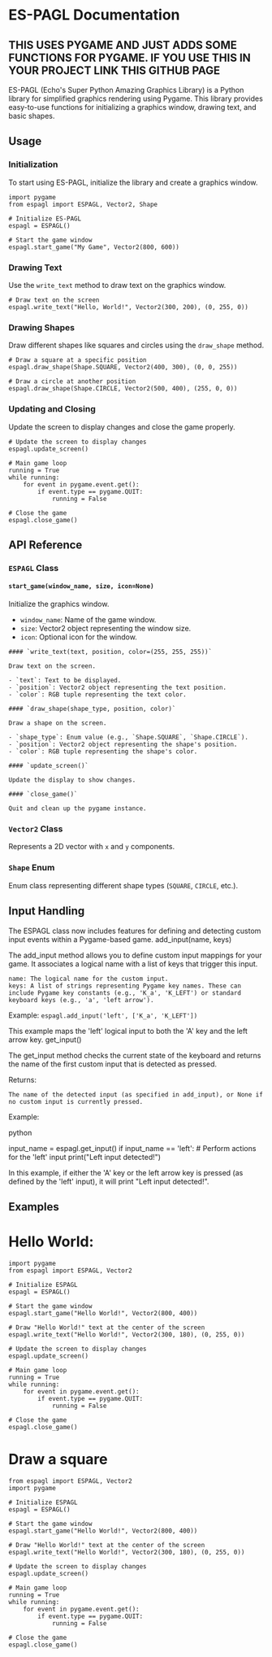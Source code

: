 # ES-PAGL Documentation

## THIS USES PYGAME AND JUST ADDS SOME FUNCTIONS FOR PYGAME. IF YOU USE THIS IN YOUR PROJECT LINK THIS GITHUB PAGE
ES-PAGL (Echo's Super Python Amazing Graphics Library) is a Python library for simplified graphics rendering using Pygame. This library provides easy-to-use functions for initializing a graphics window, drawing text, and basic shapes.

## Usage

### Initialization

To start using ES-PAGL, initialize the library and create a graphics window.

```
import pygame
from espagl import ESPAGL, Vector2, Shape

# Initialize ES-PAGL
espagl = ESPAGL()

# Start the game window
espagl.start_game("My Game", Vector2(800, 600))
```

### Drawing Text

Use the `write_text` method to draw text on the graphics window.

```
# Draw text on the screen
espagl.write_text("Hello, World!", Vector2(300, 200), (0, 255, 0))
```

### Drawing Shapes

Draw different shapes like squares and circles using the `draw_shape` method.

```
# Draw a square at a specific position
espagl.draw_shape(Shape.SQUARE, Vector2(400, 300), (0, 0, 255))

# Draw a circle at another position
espagl.draw_shape(Shape.CIRCLE, Vector2(500, 400), (255, 0, 0))
```

### Updating and Closing

Update the screen to display changes and close the game properly.

```
# Update the screen to display changes
espagl.update_screen()

# Main game loop
running = True
while running:
    for event in pygame.event.get():
        if event.type == pygame.QUIT:
            running = False

# Close the game
espagl.close_game()
```

## API Reference

### `ESPAGL` Class

#### `start_game(window_name, size, icon=None)`

Initialize the graphics window.

- `window_name`: Name of the game window.
- `size`: Vector2 object representing the window size.
- `icon`: Optional icon for the window.

```
#### `write_text(text, position, color=(255, 255, 255))`

Draw text on the screen.

- `text`: Text to be displayed.
- `position`: Vector2 object representing the text position.
- `color`: RGB tuple representing the text color.
```

```
#### `draw_shape(shape_type, position, color)`

Draw a shape on the screen.

- `shape_type`: Enum value (e.g., `Shape.SQUARE`, `Shape.CIRCLE`).
- `position`: Vector2 object representing the shape's position.
- `color`: RGB tuple representing the shape's color.
```

```
#### `update_screen()`

Update the display to show changes.
```

```
#### `close_game()`

Quit and clean up the pygame instance.
```

### `Vector2` Class

Represents a 2D vector with `x` and `y` components.

### `Shape` Enum

Enum class representing different shape types (`SQUARE`, `CIRCLE`, etc.).

## Input Handling

The ESPAGL class now includes features for defining and detecting custom input events within a Pygame-based game.
add_input(name, keys)

The add_input method allows you to define custom input mappings for your game. It associates a logical name with a list of keys that trigger this input.

    name: The logical name for the custom input.
    keys: A list of strings representing Pygame key names. These can include Pygame key constants (e.g., 'K_a', 'K_LEFT') or standard keyboard keys (e.g., 'a', 'left arrow').

Example:
```espagl.add_input('left', ['K_a', 'K_LEFT'])```

This example maps the 'left' logical input to both the 'A' key and the left arrow key.
get_input()

The get_input method checks the current state of the keyboard and returns the name of the first custom input that is detected as pressed.

Returns:

    The name of the detected input (as specified in add_input), or None if no custom input is currently pressed.

Example:

python

input_name = espagl.get_input()
if input_name == 'left':
    # Perform actions for the 'left' input
    print("Left input detected!")

In this example, if either the 'A' key or the left arrow key is pressed (as defined by the 'left' input), it will print "Left input detected!".

## Examples
# Hello World:

```# main.py
import pygame
from espagl import ESPAGL, Vector2

# Initialize ESPAGL
espagl = ESPAGL()

# Start the game window
espagl.start_game("Hello World!", Vector2(800, 400))

# Draw "Hello World!" text at the center of the screen
espagl.write_text("Hello World!", Vector2(300, 180), (0, 255, 0))

# Update the screen to display changes
espagl.update_screen()

# Main game loop
running = True
while running:
    for event in pygame.event.get():
        if event.type == pygame.QUIT:
            running = False

# Close the game
espagl.close_game()
```

# Draw a square
```
from espagl import ESPAGL, Vector2
import pygame

# Initialize ESPAGL
espagl = ESPAGL()

# Start the game window
espagl.start_game("Hello World!", Vector2(800, 400))

# Draw "Hello World!" text at the center of the screen
espagl.write_text("Hello World!", Vector2(300, 180), (0, 255, 0))

# Update the screen to display changes
espagl.update_screen()

# Main game loop
running = True
while running:
    for event in pygame.event.get():
        if event.type == pygame.QUIT:
            running = False

# Close the game
espagl.close_game()
```
